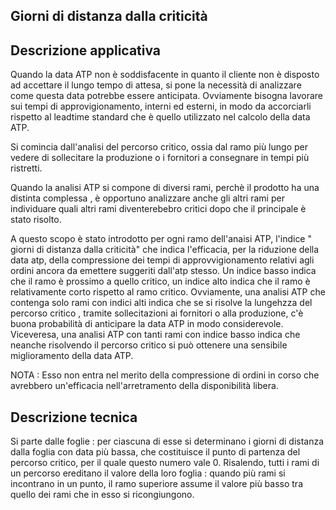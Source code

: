 ## Giorni di distanza dalla criticità


## Descrizione applicativa

Quando la data ATP non è soddisfacente in quanto il cliente non è disposto ad accettare il lungo tempo di attesa, si pone la necessità di analizzare come questa data potrebbe essere anticipata.
Ovviamente bisogna lavorare sui tempi di approvigionamento, interni ed esterni, in modo da accorciarli rispetto al leadtime standard che è quello utilizzato nel calcolo della data ATP.

Si comincia dall'analisi del percorso critico, ossia dal ramo più lungo per vedere di sollecitare la produzione o i fornitori a consegnare in tempi più ristretti.

Quando la analisi ATP si compone di diversi rami, perchè il prodotto ha una distinta complessa , è opportuno analizzare anche gli altri rami per individuare quali altri rami diventerebebro critici dopo che il principale è stato risolto.

A questo scopo è stato introdotto per ogni ramo dell'anaisi ATP,  l'indice " giorni di distanza dalla criticità" che indica l'efficacia, per la riduzione della data atp, della compressione dei tempi di approvvigionamento relativi agli ordini ancora da emettere suggeriti dall'atp stesso.
Un indice basso indica che il ramo è prossimo a quello critico, un indice alto indica che il ramo è relativamente corto rispetto al ramo critico.
Ovviamente, una analisi ATP che contenga solo rami con indici alti indica che se si risolve la lungehzza del percorso critico , tramite sollecitazioni ai fornitori o alla produzione, c'è buona probabilità di anticipare la data ATP in modo considerevole.
Viceveresa, una analisi ATP con tanti rami con indice basso indica che neanche risolvendo il percorso critico si può ottenere una sensibile miglioramento della data ATP.


NOTA :  Esso non entra nel merito della compressione di ordini in corso che avrebbero un'efficacia nell'arretramento della disponibilità libera.

## Descrizione tecnica
Si parte dalle foglie :  per ciascuna di esse si determinano i giorni di distanza dalla foglia con data più bassa, che costituisce il punto di partenza del percorso critico, per il quale questo numero vale 0.
Risalendo, tutti i rami di un percorso ereditano il valore della loro foglia :  quando più rami si incontrano in un punto, il ramo superiore assume il valore più basso tra quello dei rami che in esso si ricongiungono.






